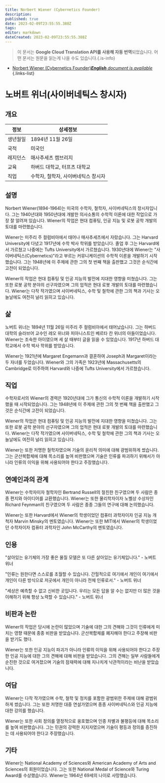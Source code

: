 ```yaml
---
title: Norbert Wiener (Cybernetics Founder)
description: 
published: true
date: 2023-02-09T23:55:55.388Z
tags: 
editor: markdown
dateCreated: 2023-02-09T23:55:55.388Z
---
```


> 이 문서는 **Google Cloud Translation API를 사용해 자동 번역**되었습니다.
어떤 문서는 원문을 읽는게 나을 수도 있습니다.{.is-info}



- [Norbert Wiener (Cybernetics Founder)***English** document is available*](/en/Knowledge-base/Dictionary/Person/norbert-wiener-cybernetics-founder)
{.links-list}


# 노버트 위너(사이버네틱스 창시자)

## 개요

| 정보 | 상세정보 |
| ---------- | ------ |
| 생년월일 | 1894년 11월 26일 |
| 국적 | 미국인 |
| 레지던스 | 매사추세츠 캠브리지 |
| 교육 | 하버드 대학교, 터프츠 대학교 |
| 직업 | 수학자, 철학자, 사이버네틱스 창시자 |

## 설명

Norbert Wiener(1894-1964)는 미국의 수학자, 철학자, 사이버네틱스의 창시자입니다. 그는 1940년대와 1950년대에 개발한 의사소통의 수학적 이론에 대한 작업으로 가장 잘 알려져 있습니다. Wiener의 작업은 현대 컴퓨팅, 인공 지능 및 로봇 공학 개발의 토대를 마련했습니다.

Wiener는 미주리 주 컬럼비아에서 태어나 매사추세츠에서 자랐습니다. 그는 Harvard University에 다녔고 1917년에 수학 박사 학위를 받았습니다. 졸업 후 그는 Harvard에서 가르쳤고 나중에는 Tufts University에서 가르쳤습니다. 1930년대에 Wiener는 "사이버네틱스(Cybernetics)"라고 부르는 커뮤니케이션의 수학적 이론을 개발하기 시작했습니다. 그는 1948년에 이 주제에 관한 그의 첫 번째 책을 출판했고 그것은 순식간에 고전이 되었습니다.

Wiener의 작업은 현대 컴퓨팅 및 인공 지능의 발전에 지대한 영향을 미쳤습니다. 그는 또한 로봇 공학 분야의 선구자였으며 그의 업적은 현대 로봇 개발의 토대를 마련했습니다. Wiener는 다작 작가였으며 사이버네틱스, 수학 및 철학에 관한 그의 책과 기사는 오늘날에도 여전히 널리 읽히고 있습니다.

## 삶

노버트 위너는 1894년 11월 26일 미주리 주 컬럼비아에서 태어났습니다. 그는 하버드 대학의 슬라브어 교수인 레오 위너와 피아니스트인 베르타 칸 위너의 아들이었습니다. Wiener는 조숙한 아이였으며 세 살 때부터 글을 읽을 수 있었습니다. 1917년 하버드 대학교에서 수학 박사 학위를 받았습니다.

Wiener는 1921년에 Margaret Engemann과 결혼하여 Joseph과 Margaret이라는 두 자녀를 두었습니다. Wiener와 그의 가족은 1923년에 Massachusetts의 Cambridge로 이주하여 Harvard와 나중에 Tufts University에서 가르쳤습니다.

## 직업

수학자로서의 Wiener의 경력은 1920년대에 그가 통신의 수학적 이론을 개발하기 시작했을 때 시작되었습니다. 그는 1948년에 이 주제에 관한 그의 첫 번째 책을 출판했고 그것은 순식간에 고전이 되었습니다.

Wiener의 작업은 현대 컴퓨팅 및 인공 지능의 발전에 지대한 영향을 미쳤습니다. 그는 또한 로봇 공학 분야의 선구자였으며 그의 업적은 현대 로봇 개발의 토대를 마련했습니다. Wiener는 다작 작가였으며 사이버네틱스, 수학 및 철학에 관한 그의 책과 기사는 오늘날에도 여전히 널리 읽히고 있습니다.

Wiener는 또한 저명한 철학자였으며 기술의 윤리적 의미에 대해 광범위하게 썼습니다. 그는 군산복합체에 대해 목소리를 높여 비판했으며 기술은 인류를 파괴하기 위해서가 아니라 인류의 이익을 위해 사용되어야 한다고 주장했습니다.

## 연예인과의 관계

Wiener는 수학자이자 철학자인 Bertrand Russell의 절친한 친구였으며 두 사람은 종종 편지와 아이디어를 교환했습니다. Wiener는 또한 물리학자이자 노벨상 수상자인 Richard Feynman의 친구였으며 두 사람은 종종 그들의 연구에 대해 논의했습니다.

Wiener는 또한 Harvard에서 Wiener의 학생이었던 컴퓨터 과학자이자 인공 지능 개척자 Marvin Minsky의 멘토였습니다. Wiener는 또한 MIT에서 Wiener의 학생이었던 수학자이자 컴퓨터 과학자인 John McCarthy의 멘토였습니다.

## 인용

"살아있는 유기체의 가장 좋은 물질 모델은 또 다른 살아있는 유기체입니다." - 노버트 위너

"인류는 원한다면 스스로를 초월할 수 있습니다. 간헐적으로 여기에서 개인이 여기에서 개인이 다른 방식으로 저곳에서 개인이 아니라 전체 인류로서." - 노버트 위너

"세상은 예측할 수 없고 신비한 곳입니다. 우리는 모든 답을 알 수는 없지만 더 많은 것을 이해하기 위해 항상 노력할 수 있습니다." - 노버트 위너

## 비판과 논란

Wiener의 작업은 당시에 논란이 많았으며 기술에 대한 그의 견해와 그것이 인류에게 미치는 영향 때문에 종종 비판을 받았습니다. 군산복합체를 폐지해야 한다고 주장해 비판을 받기도 했다.

Wiener는 또한 인공 지능이 파괴가 아니라 인류의 이익을 위해 사용되어야 한다고 주장한 인공 지능에 대한 그의 견해에 대해 비판을 받았습니다. 그의 견해는 일부 사람들에게 순진한 것으로 여겨졌으며 기술의 잠재력에 대해 지나치게 낙관적이라는 비난을 받았습니다.

## 여담

Wiener는 다작 작가였으며 수학, 철학 및 정치를 포함한 광범위한 주제에 대해 광범위하게 썼습니다. 그는 또한 저명한 대중 연설가였으며 종종 사이버네틱스와 인공 지능에 대한 강의를 했습니다.

Wiener는 또한 사회 정의를 열정적으로 옹호했으며 인종 차별과 불평등에 대해 목소리를 높여 비판했습니다. 그는 민권의 강력한 지지자였으며 기술이 평등과 정의를 증진하는 데 사용되어야 한다고 주장했습니다.

## 기타

Wiener는 National Academy of Sciences와 American Academy of Arts and Sciences의 회원이었습니다. 그는 또한 National Medal of Science와 Turing Award를 수상했습니다. Wiener는 1964년 69세의 나이로 사망했습니다.